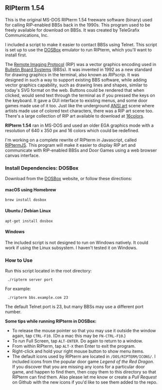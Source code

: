 ## RIPterm 1.54

This is the original MS-DOS RIPterm 1.54 freeware software (binary) used for calling RIP-enabled BBSs back in the 1990s. This program used to be freely available for download on BBSs. It was created by TeleGrafix Communications, Inc.

I included a script to make it easier to contact BBSs using Telnet. This script is set up to use the [DOSBox](https://www.dosbox.com) emulator to run RIPterm, which you'll want to install first.

The [Remote Imaging Protocol](https://en.wikipedia.org/wiki/Remote_Imaging_Protocol) (RIP) was a vector graphics encoding used in [Bulletin Board Systems](https://en.wikipedia.org/wiki/Bulletin_board_system) (BBSs). It was invented in 1992 as a new standard for drawing graphics in the terminal, also known as *RIPscrip*. It was designed in such a way to support existing BBS software, while adding vector graphics capability, such as drawing lines and shapes, similar to today's SVG format on the web. Buttons could be rendered that when clicked, would send text through the terminal as if you pressed the keys on the keyboard. It gave a GUI interface to existing menus, and some door games made use of it too. Just like the underground [ANSI art](https://en.wikipedia.org/wiki/ANSI_art) scene where artists made use of colored text characters, there was a RIP art scene too. There's a large collection of RIP art available to download at [16colors](https://16colo.rs/search/?e=RIP&r=500).

**RIPterm 1.54** ran in MS-DOS and used an older EGA graphics mode with a resolution of 640 x 350 px and 16 colors which could be redefined.

I'm working on a complete rewrite of RIPterm in Javascript, called [RIPtermJS](https://github.com/cgorringe/RIPtermJS). This program will make it easier to display RIP art and communicate with RIP-enabled BBSs and Door Games using a web browser canvas interface.


### Install Dependencies: DOSBox

Download from the [DOSBox](https://www.dosbox.com) website, or follow these directions:

#### macOS using Homebrew
```
brew install dosbox
```

#### Ubuntu / Debian Linux
```
apt-get install dosbox
```

#### Windows

The included script is not designed to run on Windows natively. It could work if using the Linux subsystem. I haven't tested it on Windows.


### How to Use

Run this script located in the root directory:

```
 ./ripterm server port
```

For example:

```
 ./ripterm bbs.example.com 23
```

The default Telnet port is 23, but many BBSs may use a different port number.

**Some tips while running RIPterm in DOSBox:**

 - To release the mouse pointer so that you may use it outside the window again, tap `CTRL-F10`. (On a mac this may be `FN-CTRL-F10`.)
 - To run Full Screen, tap `ALT-ENTER`. Do again to return to a window.
 - From within RIPterm, tap `ALT-X` then Enter to exit the program.
 - Right-click and hold your right mouse button to show menu items.
 - The default icons used by RIPterm are located in `/DOS/RIPTERM/ICONS/`. I included icons from the popular door game *Legend of the Red Dragon*. If you discover that you are missing any icons for a particular door game, and happen to find them, then copy them to this directory so that RIPterm can find them. Also please let me know or create a *Pull Request* on Github with the new icons if you'd like to see them added to the repo.
